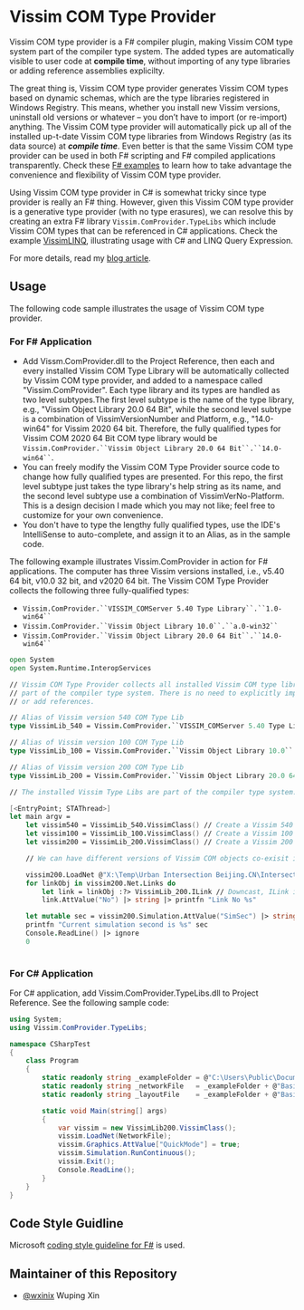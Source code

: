 # Vissim COM Type Provider

Vissim COM type provider is a F# compiler plugin, making Vissim COM type system part of the compiler type system. The added types are automatically visible to user code at **compile time**, without importing of any type libraries or adding reference assemblies explicilty.

The great thing is, Vissim COM type provider generates Vissim COM types based on dynamic schemas, which are the type libraries registered in Windows Registry. This means, whether you install new Vissim versions, uninstall old versions or whatever – you don’t have to import (or re-import) anything. The Vissim COM type provider will automatically pick up all of the installed up-t-date Vissim COM type libraries from Windows Registry (as its data source) at ***compile time***. Even better is that the same Vissim COM type provider can be used in both F# scripting and F# compiled applications transparently. Check these [F# examples](https://github.com/wxinix/Vissim.ComProvider/tree/master/examples) to learn how to take advantage the convenience and flexibility of Vissim COM type provider.

Using Vissim COM type provider in C# is somewhat tricky since type provider is really an F# thing. However, given this Vissim COM type provider is a generative type provider (with no type erasures),  we can resolve this by creating an extra F# library ```Vissim.ComProvider.TypeLibs``` which include Vissim COM types that can be referenced in C# applications. Check the example [VissimLINQ](https://github.com/wxinix/Vissim.ComProvider/tree/master/examples/VissimLINQ), illustrating usage with C# and LINQ Query Expression.

For more details, read my [blog article](https://blog.wupingxin.net/vissim-com-programming-for-fun-com-type-provider-a-new-way-of-doing-vissim-com-interop/).

## Usage
The following code sample illustrates the usage of Vissim COM type provider. 

### For F# Application
- Add Vissm.ComProvider.dll to the Project Reference, then each and every installed Vissim COM Type Library will be automatically collected by Vissim COM type provider, and added to a namespace called "Vissim.ComProvider". Each type library and its types are handled as two level subtypes.The first level subtype is the name of the type library, e.g., "Vissim Object Library 20.0 64 Bit", while the second level subtype is a combination of VissimVersionNumber and Platform, e.g., "14.0-win64" for Vissim 2020 64 bit. Therefore, the fully qualified types for Vissim COM 2020 64 Bit COM type library would be ``` Vissim.ComProvider.``Vissim Object Library 20.0 64 Bit``.``14.0-win64`` ```. 
- You can freely modify the Vissim COM Type Provider source code to change how fully qualified types are presented. For this repo, the first level subtype just takes the type library's help string as its name, and the second level subtype use a combination of VissimVerNo-Platform. This is a design decision I made which you may not like; feel free to customize for your own convenience.
- You don't have to type the lengthy fully qualified types, use the IDE's IntelliSense to auto-complete, and assign it to an Alias, as in the sample code.

The following example illustrates Vissim.ComProvider in action for F# applications. The computer has three Vissim versions installed, i.e., v5.40 64 bit, v10.0 32 bit, and v2020 64 bit. The Vissim COM Type Provider collects the following three fully-qualified types:
- ```Vissim.ComProvider.``VISSIM_COMServer 5.40 Type Library``.``1.0-win64`` ```
- ```Vissim.ComProvider.``Vissim Object Library 10.0``.``a.0-win32`` ```
- ```Vissim.ComProvider.``Vissim Object Library 20.0 64 Bit``.``14.0-win64`` ```

``` fsharp
open System
open System.Runtime.InteropServices

// Vissim COM Type Provider collects all installed Vissim COM type libraries and make them
// part of the compiler type system. There is no need to explicitly import the type library
// or add references.

// Alias of Vissim version 540 COM Type Lib
type VissimLib_540 = Vissim.ComProvider.``VISSIM_COMServer 5.40 Type Library``.``1.0-win64``

// Alias of Vissim version 100 COM Type Lib
type VissimLib_100 = Vissim.ComProvider.``Vissim Object Library 10.0``.``a.0-win32`` 

// Alias of Vissim version 200 COM Type Lib
type VissimLib_200 = Vissim.ComProvider.``Vissim Object Library 20.0 64 Bit``.``14.0-win64`` 

// The installed Vissim Type Libs are part of the compiler type system. We just alias them with short names.

[<EntryPoint; STAThread>]
let main argv =
    let vissim540 = VissimLib_540.VissimClass() // Create a Vissim 540 COM Object instance
    let vissim100 = VissimLib_100.VissimClass() // Create a Vissim 100 COM Object instance
    let vissim200 = VissimLib_200.VissimClass() // Create a Vissim 200 COM Object instance

    // We can have different versions of Vissim COM objects co-exisit in the same app domain.

    vissim200.LoadNet @"X:\Temp\Urban Intersection Beijing.CN\Intersection Beijing.inpx"
    for linkObj in vissim200.Net.Links do  
        let link = linkObj :?> VissimLib_200.ILink // Downcast, ILink is a subtype under VissimLib_200
        link.AttValue("No") |> string |> printfn "Link No %s"

    let mutable sec = vissim200.Simulation.AttValue("SimSec") |> string
    printfn "Current simulation second is %s" sec
    Console.ReadLine() |> ignore
    0
     
```


### For C# Application

For C# application, add Vissim.ComProvider.TypeLibs.dll to Project Reference. See the following sample code:

``` csharp
using System;
using Vissim.ComProvider.TypeLibs;

namespace CSharpTest
{
    class Program
    {
        static readonly string _exampleFolder = @"C:\Users\Public\Documents\PTV Vision\PTV Vissim 2020\Examples Training\COM\";
        static readonly string _networkFile   = _exampleFolder + @"Basic Commands\COM Basic Commands.inpx";
        static readonly string _layoutFile    = _exampleFolder + @"Basic Commands\COM Basic Commands.layx";

        static void Main(string[] args)
        {
            var vissim = new VissimLib200.VissimClass();
            vissim.LoadNet(NetworkFile);
            vissim.Graphics.AttValue["QuickMode"] = true;
            vissim.Simulation.RunContinuous();
            vissim.Exit();
            Console.ReadLine();
        }
    }
}
```


## Code Style Guidline

Microsoft [coding style guideline for F#](https://docs.microsoft.com/en-us/dotnet/fsharp/style-guide/formatting) is used.

## Maintainer of this Repository
- [@wxinix](https://github.com/wxinix)  Wuping Xin
